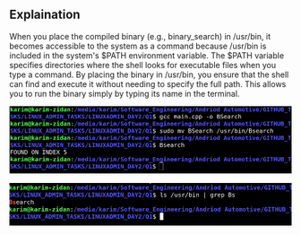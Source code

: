 
## Explaination

When you place the compiled binary (e.g., binary_search) in /usr/bin, it becomes accessible to the system as a command because /usr/bin is included in the system's $PATH environment variable. The $PATH variable specifies directories where the shell looks for executable files when you type a command. By placing the binary in /usr/bin, you ensure that the shell can find and execute it without needing to specify the full path. This allows you to run the binary simply by typing its name in the terminal.



![output](output.png)


![output](Q22.png)



